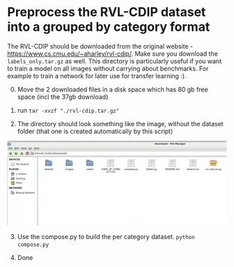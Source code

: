 # Preprocess the RVL-CDIP dataset into a grouped by category format

The RVL-CDIP should be downloaded from the original website - https://www.cs.cmu.edu/~aharley/rvl-cdip/. Make sure you download the `labels_only.tar.gz` as well. This directory is particularly useful if you want to train a model on all images without carrying about benchmarks. For example to train a network for later use for transfer learning :).

0. Move the 2 downloaded files in a disk space which has 80 gb free space (incl the 37gb download)

1. run `tar -xvzf "./rvl-cdip.tar.gz"` 

2. The directory should look something like the image, without the dataset folder (that one is created automatically by this script)

![How your folder should look like before running this script](snapshot.png)

3. Use the compose.py to build the per category dataset. 
`python compose.py`

4. Done
